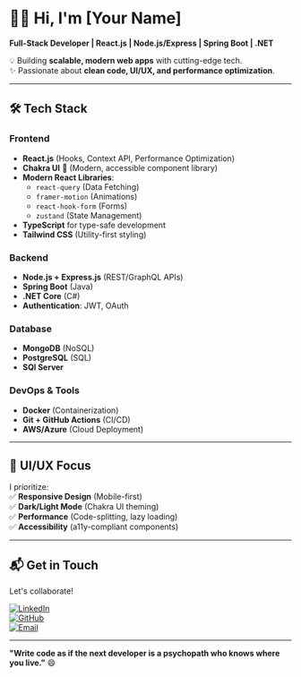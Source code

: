 # 👨‍💻 Hi, I'm [Your Name]  
**Full-Stack Developer | React.js | Node.js/Express | Spring Boot | .NET**  

💡 Building **scalable, modern web apps** with cutting-edge tech.  
✨ Passionate about **clean code, UI/UX, and performance optimization**.  

---

## 🛠 Tech Stack  

### Frontend  
- **React.js** (Hooks, Context API, Performance Optimization)  
- **Chakra UI** 🎨 (Modern, accessible component library)  
- **Modern React Libraries**:  
  - `react-query` (Data Fetching)  
  - `framer-motion` (Animations)  
  - `react-hook-form` (Forms)  
  - `zustand` (State Management)  
- **TypeScript** for type-safe development  
- **Tailwind CSS** (Utility-first styling)  

### Backend  
- **Node.js + Express.js** (REST/GraphQL APIs)  
- **Spring Boot** (Java)  
- **.NET Core** (C#)  
- **Authentication**: JWT, OAuth  

### Database  
- **MongoDB** (NoSQL)  
- **PostgreSQL** (SQL)  
- **SQl Server**
  
### DevOps & Tools  
- **Docker** (Containerization)  
- **Git + GitHub Actions** (CI/CD)  
- **AWS/Azure** (Cloud Deployment)  

---

## 🎨 UI/UX Focus  
I prioritize:  
✅ **Responsive Design** (Mobile-first)  
✅ **Dark/Light Mode** (Chakra UI theming)  
✅ **Performance** (Code-splitting, lazy loading)  
✅ **Accessibility** (a11y-compliant components)  

---

## 📬 Get in Touch  
Let's collaborate!  

[![LinkedIn](https://img.shields.io/badge/LinkedIn-0A66C2?style=flat&logo=linkedin&logoColor=white)](https://linkedin.com/in/yourprofile)  
[![GitHub](https://img.shields.io/badge/GitHub-181717?style=flat&logo=github&logoColor=white)](https://github.com/yourusername)  
[![Email](https://img.shields.io/badge/Email-D14836?style=flat&logo=gmail&logoColor=white)](mailto:youremail@example.com)  

---

**"Write code as if the next developer is a psychopath who knows where you live."** 😄  
